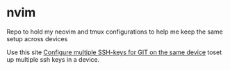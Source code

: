 # nvim

Repo to hold my neovim and tmux configurations to help me keep the same setup across devices

Use this site [Configure multiple SSH-keys for GIT on the same device](https://psychowhiz.medium.com/configuring-multiple-ssh-keys-for-git-on-the-same-device-41c29320e5fe) toset up multiple ssh keys in a device.
